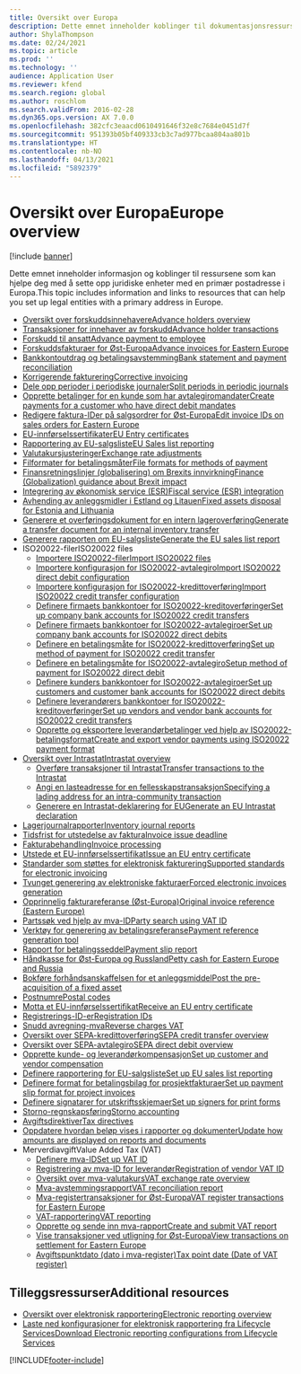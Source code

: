 ```yaml
---
title: Oversikt over Europa
description: Dette emnet inneholder koblinger til dokumentasjonsressurser for Microsoft Dynamics 365 Finance for Europa.
author: ShylaThompson
ms.date: 02/24/2021
ms.topic: article
ms.prod: ''
ms.technology: ''
audience: Application User
ms.reviewer: kfend
ms.search.region: global
ms.author: roschlom
ms.search.validFrom: 2016-02-28
ms.dyn365.ops.version: AX 7.0.0
ms.openlocfilehash: 382cfc3eaacd0610491646f32e8c7684e0451d7f
ms.sourcegitcommit: 951393b05bf409333cb3c7ad977bcaa804aa801b
ms.translationtype: HT
ms.contentlocale: nb-NO
ms.lasthandoff: 04/13/2021
ms.locfileid: "5892379"
---
```

# <a name="europe-overview"></a><span data-ttu-id="c9ec3-103">Oversikt over Europa</span><span class="sxs-lookup"><span data-stu-id="c9ec3-103">Europe overview</span></span>

[!include [banner](../includes/banner.md)]

<span data-ttu-id="c9ec3-104">Dette emnet inneholder informasjon og koblinger til ressursene som kan hjelpe deg med å sette opp juridiske enheter med en primær postadresse i Europa.</span><span class="sxs-lookup"><span data-stu-id="c9ec3-104">This topic includes information and links to resources that can help you set up legal entities with a primary address in Europe.</span></span> 

- [<span data-ttu-id="c9ec3-105">Oversikt over forskuddsinnehavere</span><span class="sxs-lookup"><span data-stu-id="c9ec3-105">Advance holders overview</span></span>](emea-advance-holders.md)
 - [<span data-ttu-id="c9ec3-106">Transaksjoner for innehaver av forskudd</span><span class="sxs-lookup"><span data-stu-id="c9ec3-106">Advance holder transactions</span></span>](emea-advance-holders-transactions.md)
 - [<span data-ttu-id="c9ec3-107">Forskudd til ansatt</span><span class="sxs-lookup"><span data-stu-id="c9ec3-107">Advance payment to employee</span></span>](tasks/advance-payment-employee.md)
- [<span data-ttu-id="c9ec3-108">Forskuddsfakturaer for Øst-Europa</span><span class="sxs-lookup"><span data-stu-id="c9ec3-108">Advance invoices for Eastern Europe</span></span>](emea-advance-invoice.md)
- [<span data-ttu-id="c9ec3-109">Bankkontoutdrag og betalingsavstemming</span><span class="sxs-lookup"><span data-stu-id="c9ec3-109">Bank statement and payment reconciliation</span></span>](emea-bank-reconciliation.md)
- [<span data-ttu-id="c9ec3-110">Korrigerende fakturering</span><span class="sxs-lookup"><span data-stu-id="c9ec3-110">Corrective invoicing</span></span>](emea-corrective-invoice.md)
- [<span data-ttu-id="c9ec3-111">Dele opp perioder i periodiske journaler</span><span class="sxs-lookup"><span data-stu-id="c9ec3-111">Split periods in periodic journals</span></span>](emea-create-post-periodic-journals.md)
- [<span data-ttu-id="c9ec3-112">Opprette betalinger for en kunde som har avtalegiromandater</span><span class="sxs-lookup"><span data-stu-id="c9ec3-112">Create payments for a customer who have direct debit mandates</span></span>](tasks/create-payments-customers-who-have-direct-debit-mandates.md)
- [<span data-ttu-id="c9ec3-113">Redigere faktura-IDer på salgsordrer for Øst-Europa</span><span class="sxs-lookup"><span data-stu-id="c9ec3-113">Edit invoice IDs on sales orders for Eastern Europe</span></span>](emea-edit-invoice-id-sales-orders.md)
- [<span data-ttu-id="c9ec3-114">EU-innførselssertifikater</span><span class="sxs-lookup"><span data-stu-id="c9ec3-114">EU Entry certificates</span></span>](emea-entry-certificates.md)
- [<span data-ttu-id="c9ec3-115">Rapportering av EU-salgsliste</span><span class="sxs-lookup"><span data-stu-id="c9ec3-115">EU Sales list reporting</span></span>](emea-eu-sales-list.md)
- [<span data-ttu-id="c9ec3-116">Valutakursjusteringer</span><span class="sxs-lookup"><span data-stu-id="c9ec3-116">Exchange rate adjustments</span></span>](emea-exchange-rate-adjustments.md)
- [<span data-ttu-id="c9ec3-117">Filformater for betalingsmåter</span><span class="sxs-lookup"><span data-stu-id="c9ec3-117">File formats for methods of payment</span></span>](emea-select-file-formats-for-the-method-of-payments.md)
- [<span data-ttu-id="c9ec3-118">Finansretningslinjer (globalisering) om Brexits innvirkning</span><span class="sxs-lookup"><span data-stu-id="c9ec3-118">Finance (Globalization) guidance about Brexit impact</span></span>](https://businesscenter.mbs.microsoft.com/#contentdetail/GuidanceBrexitImpact)
- [<span data-ttu-id="c9ec3-119">Integrering av økonomisk service (ESR)</span><span class="sxs-lookup"><span data-stu-id="c9ec3-119">Fiscal service (ESR) integration</span></span>](emea-fiscal-service-integration.md)
- [<span data-ttu-id="c9ec3-120">Avhending av anleggsmidler i Estland og Litauen</span><span class="sxs-lookup"><span data-stu-id="c9ec3-120">Fixed assets disposal for Estonia and Lithuania</span></span>](emea-credit-note-reverse-fixed-asset-sale.md)
- [<span data-ttu-id="c9ec3-121">Generere et overføringsdokument for en intern lageroverføring</span><span class="sxs-lookup"><span data-stu-id="c9ec3-121">Generate a transfer document for an internal inventory transfer</span></span>](tasks/transfer-document-internal-inventory-transfer.md)
- [<span data-ttu-id="c9ec3-122">Generere rapporten om EU-salgsliste</span><span class="sxs-lookup"><span data-stu-id="c9ec3-122">Generate the EU sales list report</span></span>](tasks/eur-00011-eu-sales-list-report.md)
- <span data-ttu-id="c9ec3-123">ISO20022-filer</span><span class="sxs-lookup"><span data-stu-id="c9ec3-123">ISO20022 files</span></span>
  - [<span data-ttu-id="c9ec3-124">Importere ISO20022-filer</span><span class="sxs-lookup"><span data-stu-id="c9ec3-124">Import ISO20022 files</span></span>](emea-ISO20022-file-formats.md)
  - [<span data-ttu-id="c9ec3-125">Importere konfigurasjon for ISO20022-avtalegiro</span><span class="sxs-lookup"><span data-stu-id="c9ec3-125">Import ISO20022 direct debit configuration</span></span>](tasks/import-iso20022-direct-debit-configuration.md)
  - [<span data-ttu-id="c9ec3-126">Importere konfigurasjon for ISO20022-kredittoverføring</span><span class="sxs-lookup"><span data-stu-id="c9ec3-126">Import ISO20022 credit transfer configuration</span></span>](tasks/import-iso20022-credit-transfer-configuration.md)
  - [<span data-ttu-id="c9ec3-127">Definere firmaets bankkontoer for ISO20022-kreditoverføringer</span><span class="sxs-lookup"><span data-stu-id="c9ec3-127">Set up company bank accounts for ISO20022 credit transfers</span></span>](tasks/set-up-company-bank-accounts-iso20022-credit-transfers.md)
  - [<span data-ttu-id="c9ec3-128">Definere firmaets bankkontoer for ISO20022-avtalegiroer</span><span class="sxs-lookup"><span data-stu-id="c9ec3-128">Set up company bank accounts for ISO20022 direct debits</span></span>](tasks/set-up-company-bank-accounts-iso20022-direct-debits.md)
  - [<span data-ttu-id="c9ec3-129">Definere en betalingsmåte for ISO20022-kredittoverføring</span><span class="sxs-lookup"><span data-stu-id="c9ec3-129">Set up method of payment for ISO20022 credit transfer</span></span>](tasks/set-up-method-payment-iso20022-credit-transfer.md)
  - [<span data-ttu-id="c9ec3-130">Definere en betalingsmåte for ISO20022-avtalegiro</span><span class="sxs-lookup"><span data-stu-id="c9ec3-130">Setup method of payment for ISO20022 direct debit</span></span>](tasks/setup-method-payment-iso20022-direct-debit.md)
  - [<span data-ttu-id="c9ec3-131">Definere kunders bankkontoer for ISO20022-avtalegiroer</span><span class="sxs-lookup"><span data-stu-id="c9ec3-131">Set up customers and customer bank accounts for ISO20022 direct debits</span></span>](tasks/set-up-bank-accounts-iso20022-direct-debits.md)
  - [<span data-ttu-id="c9ec3-132">Definere leverandørers bankkontoer for ISO20022-kreditoverføringer</span><span class="sxs-lookup"><span data-stu-id="c9ec3-132">Set up vendors and vendor bank accounts for ISO20022 credit transfers</span></span>](tasks/set-up-vendor-iso20022-credit-transfers.md)
  - [<span data-ttu-id="c9ec3-133">Opprette og eksportere leverandørbetalinger ved hjelp av ISO20022-betalingsformat</span><span class="sxs-lookup"><span data-stu-id="c9ec3-133">Create and export vendor payments using ISO20022 payment format</span></span>](tasks/create-export-vendor-payments-iso20022-payment-format.md)
- [<span data-ttu-id="c9ec3-134">Oversikt over Intrastat</span><span class="sxs-lookup"><span data-stu-id="c9ec3-134">Intrastat overview</span></span>](emea-intrastat.md)
  - [<span data-ttu-id="c9ec3-135">Overføre transaksjoner til Intrastat</span><span class="sxs-lookup"><span data-stu-id="c9ec3-135">Transfer transactions to the Intrastat</span></span>](tasks/transfer-transactions-intrastat.md)
  - [<span data-ttu-id="c9ec3-136">Angi en lasteadresse for en fellesskapstransaksjon</span><span class="sxs-lookup"><span data-stu-id="c9ec3-136">Specifying a lading address for an intra-community transaction</span></span>](tasks/eur-00002-specify-lading-address-intra-community.md)
  - [<span data-ttu-id="c9ec3-137">Generere en Intrastat-deklarering for EU</span><span class="sxs-lookup"><span data-stu-id="c9ec3-137">Generate an EU Intrastat declaration</span></span>](tasks/eur-00002-eu-intrastat-declaration.md)
- [<span data-ttu-id="c9ec3-138">Lagerjournalrapporter</span><span class="sxs-lookup"><span data-stu-id="c9ec3-138">Inventory journal reports</span></span>](emea-set-up-report-inventory-journal-names.md)
- [<span data-ttu-id="c9ec3-139">Tidsfrist for utstedelse av faktura</span><span class="sxs-lookup"><span data-stu-id="c9ec3-139">Invoice issue deadline</span></span>](emea-invoice-issue-deadline.md)
- [<span data-ttu-id="c9ec3-140">Fakturabehandling</span><span class="sxs-lookup"><span data-stu-id="c9ec3-140">Invoice processing</span></span>](emea-invoice-processing.md)
- [<span data-ttu-id="c9ec3-141">Utstede et EU-innførselssertifikat</span><span class="sxs-lookup"><span data-stu-id="c9ec3-141">Issue an EU entry certificate</span></span>](tasks/eur-00012-issue-eu-entry-certificate.md)
- [<span data-ttu-id="c9ec3-142">Standarder som støttes for elektronisk fakturering</span><span class="sxs-lookup"><span data-stu-id="c9ec3-142">Supported standards for electronic invoicing</span></span>](emea-oioubl-standards-electronic-invoicing.md)
- [<span data-ttu-id="c9ec3-143">Tvunget generering av elektroniske fakturaer</span><span class="sxs-lookup"><span data-stu-id="c9ec3-143">Forced electronic invoices generation</span></span>](emea-eur-forced-einvoices.md)
- [<span data-ttu-id="c9ec3-144">Opprinnelig fakturareferanse (Øst-Europa)</span><span class="sxs-lookup"><span data-stu-id="c9ec3-144">Original invoice reference (Eastern Europe)</span></span>](tasks/ee-00004-original-invoice-reference.md)
- [<span data-ttu-id="c9ec3-145">Partssøk ved hjelp av mva-ID</span><span class="sxs-lookup"><span data-stu-id="c9ec3-145">Party search using VAT ID</span></span>](tasks/eur-00015-party-search-vat-id.md)
- [<span data-ttu-id="c9ec3-146">Verktøy for generering av betalingsreferanse</span><span class="sxs-lookup"><span data-stu-id="c9ec3-146">Payment reference generation tool</span></span>](tasks/ee-00015-payment-reference-generation-tool.md)
- [<span data-ttu-id="c9ec3-147">Rapport for betalingsseddel</span><span class="sxs-lookup"><span data-stu-id="c9ec3-147">Payment slip report</span></span>](emea-eur-payment-slip-report-giro.md)
- [<span data-ttu-id="c9ec3-148">Håndkasse for Øst-Europa og Russland</span><span class="sxs-lookup"><span data-stu-id="c9ec3-148">Petty cash for Eastern Europe and Russia</span></span>](emea-petty-cash.md)
- [<span data-ttu-id="c9ec3-149">Bokføre forhåndsanskaffelsen for et anleggsmiddel</span><span class="sxs-lookup"><span data-stu-id="c9ec3-149">Post the pre-acquisition of a fixed asset</span></span>](emea-pre-acquisition-acquisition-fixed-asset.md)
- [<span data-ttu-id="c9ec3-150">Postnumre</span><span class="sxs-lookup"><span data-stu-id="c9ec3-150">Postal codes</span></span>](emea-import-create-postal-codes-manually.md)
- [<span data-ttu-id="c9ec3-151">Motta et EU-innførselssertifikat</span><span class="sxs-lookup"><span data-stu-id="c9ec3-151">Receive an EU entry certificate</span></span>](tasks/eur-00012-receive-eu-entry-certificate.md)
- [<span data-ttu-id="c9ec3-152">Registrerings-ID-er</span><span class="sxs-lookup"><span data-stu-id="c9ec3-152">Registration IDs</span></span>](emea-registration-ids.md)
- [<span data-ttu-id="c9ec3-153">Snudd avregning-mva</span><span class="sxs-lookup"><span data-stu-id="c9ec3-153">Reverse charges VAT</span></span>](emea-reverse-charge.md)
- [<span data-ttu-id="c9ec3-154">Oversikt over SEPA-kredittoverføring</span><span class="sxs-lookup"><span data-stu-id="c9ec3-154">SEPA credit transfer overview</span></span>](../accounts-payable/sepa-credit-transfer.md)
- [<span data-ttu-id="c9ec3-155">Oversikt over SEPA-avtalegiro</span><span class="sxs-lookup"><span data-stu-id="c9ec3-155">SEPA direct debit overview</span></span>](../accounts-receivable/sepa-direct-debit-overview.md)
- [<span data-ttu-id="c9ec3-156">Opprette kunde- og leverandørkompensasjon</span><span class="sxs-lookup"><span data-stu-id="c9ec3-156">Set up customer and vendor compensation</span></span>](emea-compensation-customer-vendor-transactions.md)
- [<span data-ttu-id="c9ec3-157">Definere rapportering for EU-salgsliste</span><span class="sxs-lookup"><span data-stu-id="c9ec3-157">Set up EU sales list reporting</span></span>](tasks/eur-00011-eu-sales-list-reporting.md)
- [<span data-ttu-id="c9ec3-158">Definere format for betalingsbilag for prosjektfakturaer</span><span class="sxs-lookup"><span data-stu-id="c9ec3-158">Set up payment slip format for project invoices</span></span>](tasks/set-up-payment-slip-format-project-invoices.md)
- [<span data-ttu-id="c9ec3-159">Definere signatarer for utskriftsskjemaer</span><span class="sxs-lookup"><span data-stu-id="c9ec3-159">Set up signers for print forms</span></span>](emea-set-up-signers-for-printing-forms.md)
- [<span data-ttu-id="c9ec3-160">Storno-regnskapsføring</span><span class="sxs-lookup"><span data-stu-id="c9ec3-160">Storno accounting</span></span>](emea-storno.md)
- [<span data-ttu-id="c9ec3-161">Avgiftsdirektiver</span><span class="sxs-lookup"><span data-stu-id="c9ec3-161">Tax directives</span></span>](emea-tax-directives.md)
- [<span data-ttu-id="c9ec3-162">Oppdatere hvordan beløp vises i rapporter og dokumenter</span><span class="sxs-lookup"><span data-stu-id="c9ec3-162">Update how amounts are displayed on reports and documents</span></span>](emea-amount-printing-forms.md)
- <span data-ttu-id="c9ec3-163">Merverdiavgift</span><span class="sxs-lookup"><span data-stu-id="c9ec3-163">Value Added Tax (VAT)</span></span>
  - [<span data-ttu-id="c9ec3-164">Definere mva-ID</span><span class="sxs-lookup"><span data-stu-id="c9ec3-164">Set up VAT ID</span></span>](tasks/eur-00015-vat-id.md)
  - [<span data-ttu-id="c9ec3-165">Registrering av mva-ID for leverandør</span><span class="sxs-lookup"><span data-stu-id="c9ec3-165">Registration of vendor VAT ID</span></span>](tasks/eur-00015-registration-vendor-vat-id.md)
  - [<span data-ttu-id="c9ec3-166">Oversikt over mva-valutakurs</span><span class="sxs-lookup"><span data-stu-id="c9ec3-166">VAT exchange rate overview</span></span>](emea-vat-exchange-rate.md)
  - [<span data-ttu-id="c9ec3-167">Mva-avstemmingsrapport</span><span class="sxs-lookup"><span data-stu-id="c9ec3-167">VAT reconciliation report</span></span>](tasks/eur-00018-vat-reconciliation-report.md)
  - [<span data-ttu-id="c9ec3-168">Mva-registertransaksjoner for Øst-Europa</span><span class="sxs-lookup"><span data-stu-id="c9ec3-168">VAT register transactions for Eastern Europe</span></span>](emea-vat-register-transactions.md)
  - [<span data-ttu-id="c9ec3-169">VAT-rapportering</span><span class="sxs-lookup"><span data-stu-id="c9ec3-169">VAT reporting</span></span>](emea-vat-reporting.md)
  - [<span data-ttu-id="c9ec3-170">Opprette og sende inn mva-rapport</span><span class="sxs-lookup"><span data-stu-id="c9ec3-170">Create and submit VAT report</span></span>](tasks/create-submit-vat-report.md)
  - [<span data-ttu-id="c9ec3-171">Vise transaksjoner ved utligning for Øst-Europa</span><span class="sxs-lookup"><span data-stu-id="c9ec3-171">View transactions on settlement for Eastern Europe</span></span>](emea-transactions-settlement-form.md)
  - [<span data-ttu-id="c9ec3-172">Avgiftspunktdato (dato i mva-register)</span><span class="sxs-lookup"><span data-stu-id="c9ec3-172">Tax point date (Date of VAT register)</span></span>](emea-tax-point-date.md)

## <a name="additional-resources"></a><span data-ttu-id="c9ec3-173">Tilleggsressurser</span><span class="sxs-lookup"><span data-stu-id="c9ec3-173">Additional resources</span></span>

- [<span data-ttu-id="c9ec3-174">Oversikt over elektronisk rapportering</span><span class="sxs-lookup"><span data-stu-id="c9ec3-174">Electronic reporting overview</span></span>](../../fin-ops-core/dev-itpro/analytics/general-electronic-reporting.md)
- [<span data-ttu-id="c9ec3-175">Laste ned konfigurasjoner for elektronisk rapportering fra Lifecycle Services</span><span class="sxs-lookup"><span data-stu-id="c9ec3-175">Download Electronic reporting configurations from Lifecycle Services</span></span>](../../fin-ops-core/dev-itpro/analytics/download-electronic-reporting-configuration-lcs.md)


[!INCLUDE[footer-include](../../includes/footer-banner.md)]
